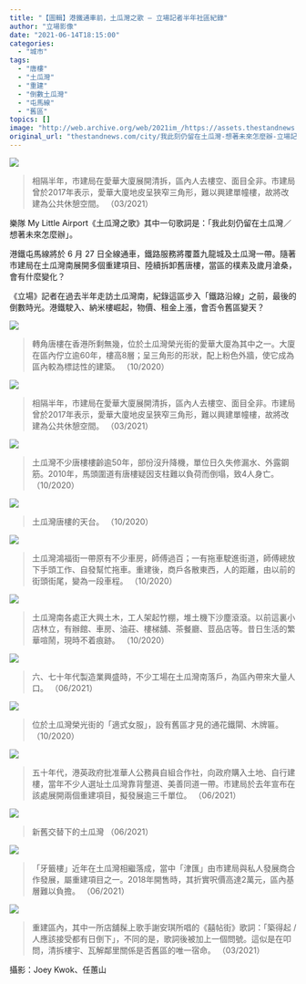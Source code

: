 ```yaml
---
title: "【圖輯】港鐵通車前，土瓜灣之歌 — 立場記者半年社區紀錄"
author: "立場影像"
date: "2021-06-14T18:15:00"
categories:
  - "城市"
tags:
  - "唐樓"
  - "土瓜灣"
  - "重建"
  - "倒數土瓜灣"
  - "屯馬線"
  - "舊區"
topics: []
image: "http://web.archive.org/web/2021im_/https://assets.thestandnews.com/media/photos/2-03_NDtsl.png"
original_url: "thestandnews.com/city/我此刻仍留在土瓜灣-想著未來怎麼辦-立場記者半年社區紀錄"
---
```

![](http://web.archive.org/web/2021im_/https://assets.thestandnews.com/media/photos/2-03_NDtsl.png)
> 相隔半年，市建局在愛華大廈展開清拆，區內人去樓空、面目全非。市建局曾於2017年表示，愛華大廈地皮呈狹窄三角形，難以興建單幢樓，故將改建為公共休憩空間。 （03/2021）

樂隊 My Little Airport《土瓜灣之歌》其中一句歌詞是：「我此刻仍留在土瓜灣／想著未來怎麼辦」。

港鐵屯馬線將於 6 月 27 日全線通車，鐵路服務將覆蓋九龍城及土瓜灣一帶。隨著市建局在土瓜灣南展開多個重建項目、陸續拆卸舊唐樓，當區的樸素及歲月滄桑，會有什麼變化？

《立場》記者在過去半年走訪土瓜灣南，紀錄這區步入「鐵路沿線」之前，最後的倒數時光。港鐵駛入、納米樓崛起，物價、租金上漲，會否令舊區變天？

![](http://web.archive.org/web/2021im_/https://assets.thestandnews.com/media/photos/1-03_hAVTS.png)
> 轉角唐樓在香港所剩無幾，位於土瓜灣榮光街的愛華大廈為其中之一。大廈在區內佇立逾60年，樓高8層；呈三角形的形狀，配上粉色外牆，使它成為區內較為標誌性的建築。 （10/2020）

![](http://web.archive.org/web/2021im_/https://assets.thestandnews.com/media/photos/2-03_NDtsl.png)
> 相隔半年，市建局在愛華大廈展開清拆，區內人去樓空、面目全非。市建局曾於2017年表示，愛華大廈地皮呈狹窄三角形，難以興建單幢樓，故將改建為公共休憩空間。 （03/2021）

![](http://web.archive.org/web/2021im_/https://assets.thestandnews.com/media/photos/4-03_elKtR.png)
> 土瓜灣不少唐樓樓齡逾50年，部份沒升降機，單位日久失修漏水、外露鋼筋。2010年，馬頭圍道有唐樓疑因支柱難以負荷而倒塌，致4人身亡。 （10/2020）

![](http://web.archive.org/web/2021im_/https://assets.thestandnews.com/media/photos/6-03_ucSyz.png)
> 土瓜灣唐樓的天台。 （10/2020）

![](http://web.archive.org/web/2021im_/https://assets.thestandnews.com/media/photos/5-03_XY2hY.png)
> 土瓜灣鴻福街一帶原有不少車房，師傅過百；一有拖車駛進街道，師傅總放下手頭工作、自發幫忙拖車。重建後，商戶各散東西，人的距離，由以前的街頭街尾，變為一段車程。 （10/2020）

![](http://web.archive.org/web/2021im_/https://assets.thestandnews.com/media/photos/7-03_O36Yx.png)
> 土瓜灣南各處正大興土木，工人架起竹棚，堆土機下沙塵滾滾。以前這裏小店林立，有辦館、車房、油莊、樓梯舖、茶餐廳、荳品店等。昔日生活的繁華喧鬧，現時不着痕跡。 （10/2020）

![](http://web.archive.org/web/2021im_/https://assets.thestandnews.com/media/photos/8-03_2sgBr.png)
> 六、七十年代製造業興盛時，不少工場在土瓜灣南落戶，為區內帶來大量人口。 （06/2021）

![](http://web.archive.org/web/2021im_/https://assets.thestandnews.com/media/photos/9-03_L4T6E.png)
> 位於土瓜灣榮光街的「適式女服」，設有舊區才見的通花鐵閘、木牌匾。 （10/2020）

![](http://web.archive.org/web/2021im_/https://assets.thestandnews.com/media/photos/10-03_KSVtt.png)
> 五十年代，港英政府批准華人公務員自組合作社，向政府購入土地、自行建樓，當年不少人選址土瓜灣靠背壟道、美善同道一帶。市建局於去年宣布在該處展開兩個重建項目，擬發展逾三千單位。 （06/2021）

![](http://web.archive.org/web/2021im_/https://assets.thestandnews.com/media/photos/11-03_7XN8J.png)
> 新舊交替下的土瓜灣 （06/2021）

![](http://web.archive.org/web/2021im_/https://assets.thestandnews.com/media/photos/12-03_d2yAq.png)
> 「牙籤樓」近年在土瓜灣相繼落成，當中「津匯」由市建局與私人發展商合作發展，屬重建項目之一。2018年開售時，其折實呎價高達2萬元，區內基層難以負擔。 （06/2021）

![](http://web.archive.org/web/2021im_/https://assets.thestandnews.com/media/photos/13-04_0nygw.png)
> 重建區內，其中一所店舖髹上歌手謝安琪所唱的《囍帖街》歌詞：「築得起 / 人應該接受都有日倒下」，不同的是，歌詞後被加上一個問號。這似是在叩問，清拆樓宇、瓦解鄰里關係是否舊區的唯一宿命。 （03/2021）

攝影：Joey Kwok、任蕙山